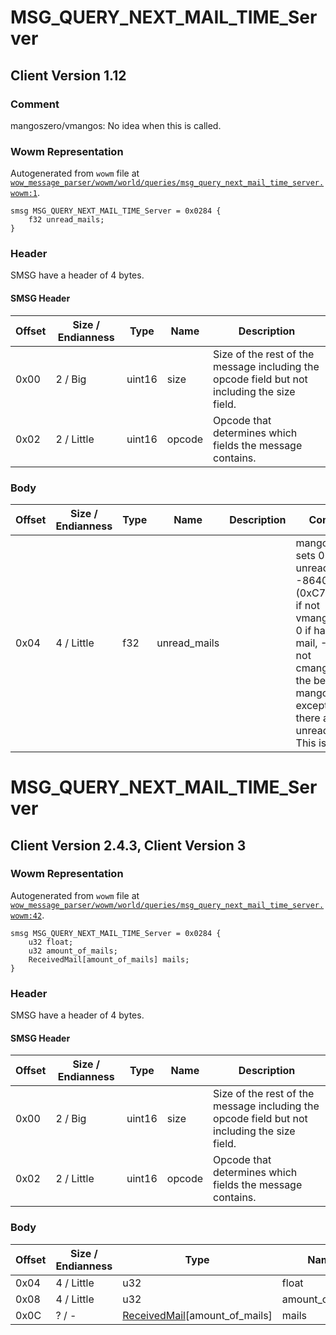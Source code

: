 # MSG_QUERY_NEXT_MAIL_TIME_Server

## Client Version 1.12

### Comment

mangoszero/vmangos: No idea when this is called.

### Wowm Representation

Autogenerated from `wowm` file at [`wow_message_parser/wowm/world/queries/msg_query_next_mail_time_server.wowm:1`](https://github.com/gtker/wow_messages/tree/main/wow_message_parser/wowm/world/queries/msg_query_next_mail_time_server.wowm#L1).
```rust,ignore
smsg MSG_QUERY_NEXT_MAIL_TIME_Server = 0x0284 {
    f32 unread_mails;
}
```
### Header

SMSG have a header of 4 bytes.

#### SMSG Header

| Offset | Size / Endianness | Type   | Name   | Description |
| ------ | ----------------- | ------ | ------ | ----------- |
| 0x00   | 2 / Big           | uint16 | size   | Size of the rest of the message including the opcode field but not including the size field.|
| 0x02   | 2 / Little        | uint16 | opcode | Opcode that determines which fields the message contains.|

### Body

| Offset | Size / Endianness | Type | Name | Description | Comment |
| ------ | ----------------- | ---- | ---- | ----------- | ------- |
| 0x04 | 4 / Little | f32 | unread_mails |  | mangoszero sets 0 if has unread mail, -86400.0f (0xC7A8C000) if not<br/>vmangos sets 0 if has unread mail, -1.0f if not<br/>cmangos has the behavior of mangoszero except when there are unread mails. This is TODO. |

# MSG_QUERY_NEXT_MAIL_TIME_Server

## Client Version 2.4.3, Client Version 3

### Wowm Representation

Autogenerated from `wowm` file at [`wow_message_parser/wowm/world/queries/msg_query_next_mail_time_server.wowm:42`](https://github.com/gtker/wow_messages/tree/main/wow_message_parser/wowm/world/queries/msg_query_next_mail_time_server.wowm#L42).
```rust,ignore
smsg MSG_QUERY_NEXT_MAIL_TIME_Server = 0x0284 {
    u32 float;
    u32 amount_of_mails;
    ReceivedMail[amount_of_mails] mails;
}
```
### Header

SMSG have a header of 4 bytes.

#### SMSG Header

| Offset | Size / Endianness | Type   | Name   | Description |
| ------ | ----------------- | ------ | ------ | ----------- |
| 0x00   | 2 / Big           | uint16 | size   | Size of the rest of the message including the opcode field but not including the size field.|
| 0x02   | 2 / Little        | uint16 | opcode | Opcode that determines which fields the message contains.|

### Body

| Offset | Size / Endianness | Type | Name | Description | Comment |
| ------ | ----------------- | ---- | ---- | ----------- | ------- |
| 0x04 | 4 / Little | u32 | float |  |  |
| 0x08 | 4 / Little | u32 | amount_of_mails |  |  |
| 0x0C | ? / - | [ReceivedMail](receivedmail.md)[amount_of_mails] | mails |  |  |

